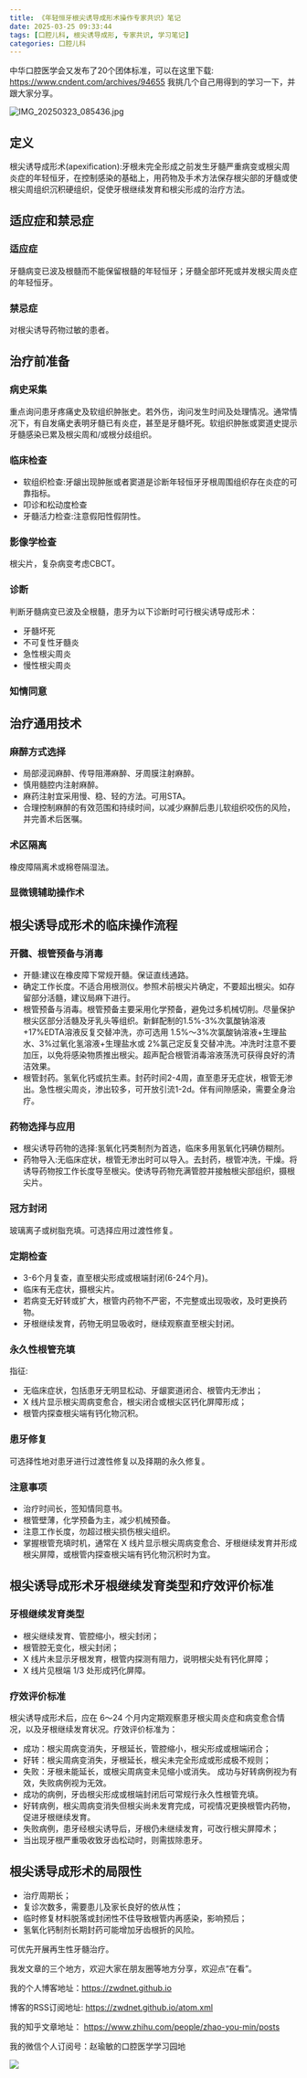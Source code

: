 ```yaml
---
title: 《年轻恒牙根尖诱导成形术操作专家共识》笔记
date: 2025-03-25 09:33:44
tags: [口腔儿科, 根尖诱导成形, 专家共识, 学习笔记]
categories: 口腔儿科
---
```

中华口腔医学会又发布了20个团体标准，可以在这里下载:
https://www.cndent.com/archives/94655
我挑几个自己用得到的学习一下，并跟大家分享。

![IMG_20250323_085436.jpg](:/0d15bc16583f4e87af5b59b4f3f7b1dd)

## 定义
根尖诱导成形术(apexification):牙根未完全形成之前发生牙髓严重病变或根尖周炎症的年轻恒牙，在控制感染的基础上，用药物及手术方法保存根尖部的牙髓或使根尖周组织沉积硬组织，促使牙根继续发育和根尖形成的治疗方法。
## 适应症和禁忌症
### 适应症
牙髓病变已波及根髓而不能保留根髓的年轻恒牙；牙髓全部坏死或并发根尖周炎症的年轻恒牙。
### 禁忌症
对根尖诱导药物过敏的患者。

## 治疗前准备
### 病史采集
重点询问患牙疼痛史及软组织肿胀史。若外伤，询问发生时间及处理情况。通常情况下，有自发痛史表明牙髓已有炎症，甚至是牙髓坏死。软组织肿胀或窦道史提示牙髓感染已累及根尖周和/或根分歧组织。
### 临床检查
- 软组织检查:牙龈出现肿胀或者窦道是诊断年轻恒牙牙根周围组织存在炎症的可靠指标。
- 叩诊和松动度检查
- 牙髓活力检查:注意假阳性假阴性。
### 影像学检查 
根尖片，复杂病变考虑CBCT。
### 诊断
判断牙髓病变已波及全根髓，患牙为以下诊断时可行根尖诱导成形术：
- 牙髓坏死
- 不可复性牙髓炎
- 急性根尖周炎
- 慢性根尖周炎
### 知情同意

## 治疗通用技术
### 麻醉方式选择
- 局部浸润麻醉、传导阻滞麻醉、牙周膜注射麻醉。
- 慎用髓腔内注射麻醉。
- 麻药注射宜采用慢、稳、轻的方法。可用STA。
- 合理控制麻醉的有效范围和持续时间，以减少麻醉后患儿软组织咬伤的风险，并完善术后医嘱。
### 术区隔离
橡皮障隔离术或棉卷隔湿法。
### 显微镜辅助操作术

## 根尖诱导成形术的临床操作流程
### 开髓、根管预备与消毒
- 开髓:建议在橡皮障下常规开髓。保证直线通路。
- 确定工作长度。不适合用根测仪。参照术前根尖片确定，不要超出根尖。如存留部分活髓，建议局麻下进行。
- 根管预备与消毒。根管预备主要采用化学预备，避免过多机械切削。尽量保护根尖区部分活髓及牙乳头等组织。新鲜配制的1.5%-3%次氯酸钠溶液+17%EDTA溶液反复交替冲洗，亦可选用 1.5%～3%次氯酸钠溶液+生理盐水、3%过氧化氢溶液+生理盐水或 2%氯己定反复交替冲洗。冲洗时注意不要加压，以免将感染物质推出根尖。超声配合根管消毒溶液荡洗可获得良好的清洁效果。
- 根管封药。氢氧化钙或抗生素。封药时间2-4周，直至患牙无症状，根管无渗出。急性根尖周炎，渗出较多，可开放引流1-2d。伴有间隙感染，需要全身治疗。
### 药物选择与应用
- 根尖诱导药物的选择:氢氧化钙类制剂为首选，临床多用氢氧化钙碘仿糊剂。
- 药物导入:无临床症状，根管无渗出时可以导入。去封药，根管冲洗，干燥。将诱导药物按工作长度导至根尖。使诱导药物充满管腔并接触根尖部组织，摄根尖片。
### 冠方封闭
玻璃离子或树脂充填。可选择应用过渡性修复。
### 定期检查
- 3-6个月复查，直至根尖形成或根端封闭(6-24个月)。
- 临床有无症状，摄根尖片。
- 若病变无好转或扩大，根管内药物不严密，不完整或出现吸收，及时更换药物。
- 牙根继续发育，药物无明显吸收时，继续观察直至根尖封闭。
### 永久性根管充填
指征:
- 无临床症状，包括患牙无明显松动、牙龈窦道闭合、根管内无渗出；
- X 线片显示根尖周病变愈合，根尖闭合或根尖区钙化屏障形成；
- 根管内探查根尖端有钙化物沉积。
### 患牙修复
可选择性地对患牙进行过渡性修复以及择期的永久修复。
### 注意事项
- 治疗时间长，签知情同意书。
- 根管壁薄，化学预备为主，减少机械预备。
- 注意工作长度，勿超过根尖损伤根尖组织。
- 掌握根管充填时机，通常在 X 线片显示根尖周病变愈合、牙根继续发育并形成根尖屏障，或根管内探查根尖端有钙化物沉积时为宜。

## 根尖诱导成形术牙根继续发育类型和疗效评价标准
### 牙根继续发育类型
- 根尖继续发育、管腔缩小，根尖封闭；
- 根管腔无变化，根尖封闭；
- X 线片未显示牙根发育，根管内探测有阻力，说明根尖处有钙化屏障；
- X 线片见根端 1/3 处形成钙化屏障。
### 疗效评价标准
根尖诱导成形术后，应在 6～24 个月内定期观察患牙根尖周炎症和病变愈合情况，以及牙根继续发育状况。疗效评价标准为：
- 成功：根尖周病变消失，牙根延长，管腔缩小，根尖形成或根端闭合；
- 好转：根尖周病变消失，牙根延长，根尖未完全形成或形成极不规则；
- 失败：牙根未能延长，或根尖周病变未见缩小或消失。
成功与好转病例视为有效，失败病例视为无效。
- 成功的病例，牙齿根尖形成或根端封闭后可常规行永久性根管充填。
- 好转病例，根尖周病变消失但根尖尚未发育完成，可视情况更换根管内药物，促进牙根继续发育。
- 失败病例，患牙经根尖诱导后，牙根仍未继续发育，可改行根尖屏障术；
- 当出现牙根严重吸收致牙齿松动时，则需拔除患牙。

## 根尖诱导成形术的局限性
- 治疗周期长；
- 复诊次数多，需要患儿及家长良好的依从性；
- 临时修复材料脱落或封闭性不佳导致根管内再感染，影响预后；
- 氢氧化钙制剂长期封药可能增加牙齿根折的风险。

可优先开展再生性牙髓治疗。





我发文章的三个地方，欢迎大家在朋友圈等地方分享，欢迎点“在看”。

我的个人博客地址：https://zwdnet.github.io

博客的RSS订阅地址: https://zwdnet.github.io/atom.xml

我的知乎文章地址： https://www.zhihu.com/people/zhao-you-min/posts

我的微信个人订阅号：赵瑜敏的口腔医学学习园地

![](https://zymblog-1258069789.cos.ap-chengdu.myqcloud.com/other/wx.jpg)